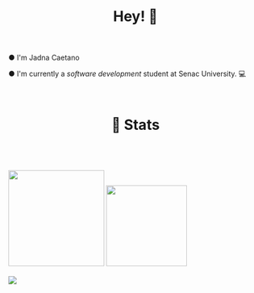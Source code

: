 
<html>
   
   <header><h1>Hey! 👋</h1></header>
                     
● I'm Jadna Caetano

● I'm currently a <i>software development</i> student at Senac University. 💻

<br/> 

<header><h1> 👀 Stats</h1></header>   
   
<br/>  
<img height="190em" src="https://github-readme-stats-eight-theta.vercel.app/api?username=JadnaCaetano&show_icons=true&theme=dracula&include_all_commits=true&count_private=true"/>
<img height="160em" src="https://github-readme-stats.vercel.app/api/top-langs/?username=JadnaCaetano&layout=compact&langs_count=8&theme=dracula"/>

        
</html>

 
<br/> 
<br/>
<a href="https://www.linkedin.com/in/jadna-caetano-b327b7233" target="_blank">
<img src="https://img.shields.io/badge/-LinkedIn-%230077B5?style=for-the-badge&logo=linkedin&logoColor=white" target="_blank">
</a>



